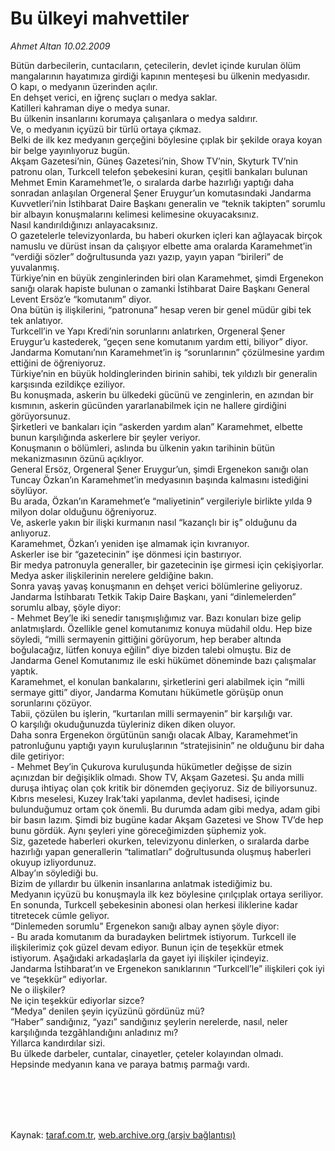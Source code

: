 # Bu ülkeyi mahvettiler

*Ahmet Altan 10.02.2009*

<div class="taraf_structure_2col_1zq">
<div class="margen_n">



 <p>Bütün darbecilerin, cuntacıların, çetecilerin, devlet içinde kurulan ölüm mangalarının hayatımıza girdiği kapının menteşesi bu ülkenin medyasıdır. <br/>O kapı, o medyanın üzerinden açılır. <br/>En dehşet verici, en iğrenç suçları o medya saklar. <br/>Katilleri kahraman diye o medya sunar. <br/>Bu ülkenin insanlarını korumaya çalışanlara o medya saldırır. <br/>Ve, o medyanın içyüzü bir türlü ortaya çıkmaz. <br/>Belki de ilk kez medyanın gerçeğini böylesine çıplak bir şekilde oraya koyan bir belge yayınlıyoruz bugün. <br/>Akşam Gazetesi’nin, Güneş Gazetesi’nin, Show TV’nin, Skyturk TV’nin patronu olan, Turkcell telefon şebekesini kuran, çeşitli bankaları bulunan Mehmet Emin Karamehmet’le, o sıralarda darbe hazırlığı yaptığı daha sonradan anlaşılan Orgeneral Şener Eruygur’un komutasındaki Jandarma Kuvvetleri’nin İstihbarat Daire Başkanı generalin ve “teknik takipten” sorumlu bir albayın konuşmalarını kelimesi kelimesine okuyacaksınız. <br/>Nasıl kandırıldığınızı anlayacaksınız. <br/>O gazetelerle televizyonlarda, bu haberi okurken içleri kan ağlayacak birçok namuslu ve dürüst insan da çalışıyor elbette ama oralarda Karamehmet’in “verdiği sözler” doğrultusunda yazı yazıp, yayın yapan “birileri” de yuvalanmış. <br/>Türkiye’nin en büyük zenginlerinden biri olan Karamehmet, şimdi Ergenekon sanığı olarak hapiste bulunan o zamanki İstihbarat Daire Başkanı General Levent Ersöz’e “komutanım” diyor. <br/>Ona bütün iş ilişkilerini, “patronuna” hesap veren bir genel müdür gibi tek tek anlatıyor. <br/>Turkcell’in ve Yapı Kredi’nin sorunlarını anlatırken, Orgeneral Şener Eruygur’u kastederek, “geçen sene komutanım yardım etti, biliyor” diyor. <br/>Jandarma Komutanı’nın Karamehmet’in iş “sorunlarının” çözülmesine yardım ettiğini de öğreniyoruz. <br/>Türkiye’nin en büyük holdinglerinden birinin sahibi, tek yıldızlı bir generalin karşısında ezildikçe eziliyor. <br/>Bu konuşmada, askerin bu ülkedeki gücünü ve zenginlerin, en azından bir kısmının, askerin gücünden yararlanabilmek için ne hallere girdiğini görüyorsunuz. <br/>Şirketleri ve bankaları için “askerden yardım alan” Karamehmet, elbette bunun karşılığında askerlere bir şeyler veriyor. <br/>Konuşmanın o bölümleri, aslında bu ülkenin yakın tarihinin bütün mekanizmasının özünü açıklıyor. <br/>General Ersöz, Orgeneral Şener Eruygur’un, şimdi Ergenekon sanığı olan Tuncay Özkan’ın Karamehmet’in medyasının başında kalmasını istediğini söylüyor. <br/>Bu arada, Özkan’ın Karamehmet’e “maliyetinin” vergileriyle birlikte yılda 9 milyon dolar olduğunu öğreniyoruz. <br/>Ve, askerle yakın bir ilişki kurmanın nasıl “kazançlı bir iş” olduğunu da anlıyoruz. <br/>Karamehmet, Özkan’ı yeniden işe almamak için kıvranıyor. <br/>Askerler ise bir “gazetecinin” işe dönmesi için bastırıyor. <br/>Bir medya patronuyla generaller, bir gazetecinin işe girmesi için çekişiyorlar. <br/>Medya asker ilişkilerinin nerelere geldiğine bakın. <br/>Sonra yavaş yavaş konuşmanın en dehşet verici bölümlerine geliyoruz. <br/>Jandarma İstihbaratı Tetkik Takip Daire Başkanı, yani “dinlemelerden” sorumlu albay, şöyle diyor: <br/>- Mehmet Bey’le iki senedir tanışmışlığımız var. Bazı konuları bize gelip anlatmışlardı. Özellikle genel komutanımız konuya müdahil oldu. Hep bize söyledi, “milli sermayenin gittiğini görüyorum, hep beraber altında boğulacağız, lütfen konuya eğilin” diye bizden talebi olmuştu. Biz de Jandarma Genel Komutanımız ile eski hükümet döneminde bazı çalışmalar yaptık.<br/>Karamehmet, el konulan bankalarını, şirketlerini geri alabilmek için “milli sermaye gitti” diyor, Jandarma Komutanı hükümetle görüşüp onun sorunlarını çözüyor. <br/>Tabii, çözülen bu işlerin, “kurtarılan milli sermayenin” bir karşılığı var. <br/>O karşılığı okuduğunuzda tüyleriniz diken diken oluyor. <br/>Daha sonra Ergenekon örgütünün sanığı olacak Albay, Karamehmet’in patronluğunu yaptığı yayın kuruluşlarının “stratejisinin” ne olduğunu bir daha dile getiriyor:<br/>- Mehmet Bey’in Çukurova kuruluşunda hükümetler değişse de sizin açınızdan bir değişiklik olmadı. Show TV, Akşam Gazetesi. Şu anda milli duruşa ihtiyaç olan çok kritik bir dönemden geçiyoruz. Siz de biliyorsunuz. Kıbrıs meselesi, Kuzey Irak’taki yapılanma, devlet hadisesi, içinde bulunduğumuz ortam çok önemli. Bu durumda adam gibi medya, adam gibi bir basın lazım. Şimdi biz bugüne kadar Akşam Gazetesi ve Show TV’de hep bunu gördük. Aynı şeyleri yine göreceğimizden şüphemiz yok. <br/>Siz, gazetede haberleri okurken, televizyonu dinlerken, o sıralarda darbe hazırlığı yapan generallerin “talimatları” doğrultusunda oluşmuş haberleri okuyup izliyordunuz. <br/>Albay’ın söylediği bu. <br/>Bizim de yıllardır bu ülkenin insanlarına anlatmak istediğimiz bu. <br/>Medyanın içyüzü bu konuşmayla ilk kez böylesine çırılçıplak ortaya seriliyor. <br/>En sonunda, Turkcell şebekesinin abonesi olan herkesi iliklerine kadar titretecek cümle geliyor. <br/>“Dinlemeden sorumlu” Ergenekon sanığı albay aynen şöyle diyor: <br/>- Bu arada komutanım da buradayken belirtmek istiyorum. Turkcell ile ilişkilerimiz çok güzel devam ediyor. Bunun için de teşekkür etmek istiyorum. Aşağıdaki arkadaşlarla da gayet iyi ilişkiler içindeyiz. <br/>Jandarma İstihbarat’ın ve Ergenekon sanıklarının “Turkcell’le” ilişkileri çok iyi ve “teşekkür” ediyorlar. <br/>Ne o ilişkiler? <br/>Ne için teşekkür ediyorlar sizce? <br/>“Medya” denilen şeyin içyüzünü gördünüz mü? <br/>“Haber” sandığınız, “yazı” sandığınız şeylerin nerelerde, nasıl, neler karşılığında tezgâhlandığını anladınız mı? <br/>Yıllarca kandırdılar sizi. <br/>Bu ülkede darbeler, cuntalar, cinayetler, çeteler kolayından olmadı. <br/>Hepsinde medyanın kana ve paraya batmış parmağı vardı.</p>
<br/>
<br/>
<br/>



<br/>


<div id="taraf_not">
</div>

</div>


</div>

Kaynak: [taraf.com.tr](http://www.taraf.com.tr:80/makale/3952.htm), [web.archive.org (arşiv bağlantısı)](http://web.archive.org/web/20090905091131/http://www.taraf.com.tr:80/makale/3952.htm)
